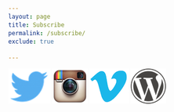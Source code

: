 ```yaml
---
layout: page
title: Subscribe
permalink: /subscribe/
exclude: true

---
```

<div>
  <span class="contacticon center">
    	<a href="https://twitter.com/peaceablewriter" class="btn btn-default btn-lg" target="_blank" title="sharing & caring"><img src="/img/twitter.png"></a>
        <a href="https://instagram.com/peaceablewriter" class="btn btn-default btn-lg" target="_blank" title="my dog, life & experiments in poetry"><img src="/img/instagram.png"></a>
        <a href="https://vimeo.com/peaceablewriter" class="btn btn-default btn-lg" target="_blank" title="tiny films"><img src="/img/vimeo.png"></a>
        <a href="https://peaceablewriter.wordpress.com" class="btn btn-default btn-lg" target="_blank" title="blog"><img src="/img/wordpress.png"></a>    
  </span>
 <script type="text/javascript" src="//downloads.mailchimp.com/js/signup-forms/popup/embed.js" data-dojo-config="usePlainJson: true, isDebug: false"></script><script type="text/javascript">require(["mojo/signup-forms/Loader"], function(L) { L.start({"baseUrl":"mc.us14.list-manage.com","uuid":"6d700ed1bdd308211f4501aff","lid":"7cadea1e90"}) })</script>

 </div>
